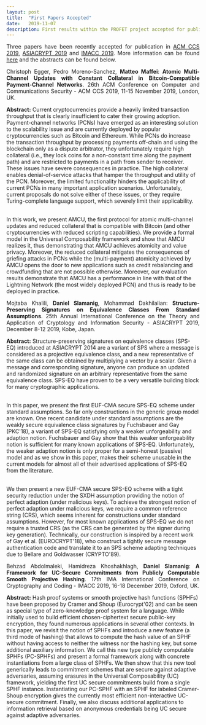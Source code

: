 ```yaml
---
layout: post
title:  "First Papers Accepted"
date:   2019-11-07
description: First results within the PROFET project accepted for publication...
---
```


<p class="blockquote" align="justify">Three papers have been recently accepted for publication in <a href="https://www.sigsac.org/ccs/CCS2019/" target="_blank">ACM CCS 2019</a>, <a href="https://asiacrypt.iacr.org/2019/" target="_blank">ASIACRYPT 2019</a> and <a href="https://ima.org.uk/11167/17th-ima-international-conference-on-cryptography-and-coding/" target="_blank">IMACC 2019</a>. More information can be found <a href="https://profet.at/pubs/" target="_blank">here</a> and the abstracts can be found below.</p>


<p class="blockquote" align="justify">Christoph Egger, Pedro Moreno-Sanchez, <b>Matteo Maffei</b>: <b>Atomic Multi-Channel Updates with Constant Collateral in Bitcoin-Compatible Payment-Channel Networks</b>. 26th ACM Conference on Computer and Communications Security - ACM CCS 2019, 11-15 November 2019, London, UK.</p>

<p><b>Abstract:</b> Current cryptocurrencies provide a heavily limited transaction throughput that is clearly insufficient to cater their growing adoption. Payment-channel networks (PCNs) have emerged as an interesting solution to the scalability issue and are currently deployed by popular cryptocurrencies such as Bitcoin and Ethereum. While PCNs do increase the transaction throughput by processing payments off-chain and using the blockchain only as a dispute arbitrator, they unfortunately require high collateral (i.e., they lock coins for a non-constant time along the payment path) and are restricted to payments in a path from sender to receiver. These issues have severe consequences in practice. The high collateral enables denial-of-service attacks that hamper the throughput and utility of the PCN. Moreover, the limited functionality hinders the applicability of current PCNs in many important application scenarios. Unfortunately, current proposals do not solve either of these issues, or they require Turing-complete language support, which severely limit their applicability.<br /><br />

In this work, we present AMCU, the first protocol for atomic multi-channel updates and reduced collateral that is compatible with Bitcoin (and other cryptocurrencies with reduced scripting capabilities). We provide a formal model in the Universal Composability framework and show that AMCU realizes it, thus demonstrating that AMCU achieves atomicity and value privacy. Moreover, the reduced collateral mitigates the consequences of griefing attacks in PCNs while the (multi-payment) atomicity achieved by AMCU opens the door to new applications such as credit rebalancing and crowdfunding that are not possible otherwise. Moreover, our evaluation results demonstrate that AMCU has a performance in line with that of the Lightning Network (the most widely deployed PCN) and thus is ready to be deployed in practice.</p>

<p class="blockquote" align="justify">Mojtaba Khalili, <b>Daniel Slamanig</b>, Mohammad Dakhilalian: <b>Structure-Preserving Signatures on Equivalence Classes From Standard Assumptions</b>. 25th Annual International Conference on the Theory and Application of Cryptology and Information Security - ASIACRYPT 2019, December 8-12 2019, Kobe, Japan.</p>

<p><b>Abstract:</b> Structure-preserving signatures on equivalence classes (SPS-EQ) introduced at ASIACRYPT 2014 are a variant of SPS where a message is considered as a projective equivalence class, and a new representative of the same class can be obtained by multiplying a vector by a scalar. Given a message and corresponding signature, anyone can produce an updated and randomized signature on an arbitrary representative from the same equivalence class. SPS-EQ have proven to be a very versatile building block for many cryptographic applications.<br /><br />

In this paper, we present the first EUF-CMA secure SPS-EQ scheme under standard assumptions. So far only constructions in the generic group model are known. One recent candidate under standard assumptions are the weakly secure equivalence class signatures by Fuchsbauer and Gay (PKC'18), a variant of SPS-EQ satisfying only a weaker unforgeability and adaption notion. Fuchsbauer and Gay show that this weaker unforgeability notion is sufficient for many known applications of SPS-EQ. Unfortunately, the weaker adaption notion is only proper for a semi-honest (passive) model and as we show in this paper, makes their scheme unusable in the current models for almost all of their advertised applications of SPS-EQ from the literature.<br /><br />

We then present a new EUF-CMA secure SPS-EQ scheme with a tight security reduction under the SXDH assumption providing the notion of perfect adaption (under malicious keys). To achieve the strongest notion of perfect adaption under malicious keys, we require a common reference string (CRS), which seems inherent for constructions under standard assumptions. However, for most known applications of SPS-EQ we do not require a trusted CRS (as the CRS can be generated by the signer during key generation). Technically, our construction is inspired by a recent work of Gay et al. (EUROCRYPT'18), who construct a tightly secure message authentication code and translate it to an SPS scheme adapting techniques due to Bellare and Goldwasser (CRYPTO'89).</p>

<p class="blockquote" align="justify">Behzad Abdolmaleki, Hamidreza Khoshakhlagh, <b>Daniel Slamanig</b>: <b>A Framework for UC-Secure Commitments from Publicly Computable Smooth Projective Hashing</b>. 17th IMA International Conference on Cryptography and Coding - IMACC 2019, 16-18 December 2019, Oxford, UK.</p>

<p><b>Abstract:</b> Hash proof systems or smooth projective hash functions (SPHFs) have been proposed by Cramer and Shoup (Eurocrypt'02) and can be seen as special type of zero-knowledge proof system for a language. While initially used to build efficient chosen-ciphertext secure public-key encryption, they found numerous applications in several other contexts. In this paper, we revisit the notion of SPHFs and introduce a new feature (a third mode of hashing) that allows to compute the hash value of an SPHF without having access to neither the witness nor the hashing key, but some additional auxiliary information. We call this new type publicly computable SPHFs (PC-SPHFs) and present a formal framework along with concrete instantiations from a large class of SPHFs. We then show that this new tool generically leads to commitment schemes that are secure against adaptive adversaries, assuming erasures in the Universal Composability (UC) framework, yielding the first UC secure commitments build from a single SPHF instance. Instantiating our PC-SPHF with an SPHF for labeled Cramer-Shoup encryption gives the currently most efficient non-interactive UC-secure commitment. Finally, we also discuss additional applications to information retrieval based on anonymous credentials being UC secure against adaptive adversaries. </p>
